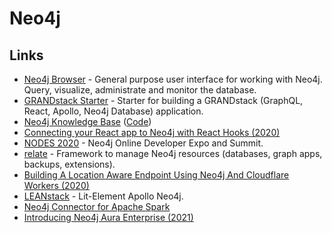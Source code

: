 # Neo4j

## Links

* [Neo4j Browser](https://github.com/neo4j/neo4j-browser) - General purpose user interface for working with Neo4j. Query, visualize, administrate and monitor the database.
* [GRANDstack Starter](https://github.com/grand-stack/grand-stack-starter) - Starter for building a GRANDstack \(GraphQL, React, Apollo, Neo4j Database\) application.
* [Neo4j Knowledge Base](https://neo4j.com/developer/kb/) \([Code](https://github.com/neo4j-documentation/knowledge-base)\)
* [Connecting your React app to Neo4j with React Hooks \(2020\)](https://medium.com/neo4j/connecting-to-react-app-to-neo4j-148881d838b8)
* [NODES 2020](https://neo4j.com/nodes-2020/) - Neo4j Online Developer Expo and Summit.
* [relate](https://github.com/neo4j-devtools/relate) - Framework to manage Neo4j resources \(databases, graph apps, backups, extensions\).
* [Building A Location Aware Endpoint Using Neo4j And Cloudflare Workers \(2020\)](https://lyonwj.com/blog/neo4j-http-api-edge-workers)
* [LEANstack](https://github.com/michaeldgraham/lean-stack) - Lit-Element Apollo Neo4j.
* [Neo4j Connector for Apache Spark](https://github.com/neo4j-contrib/neo4j-spark-connector)
* [Introducing Neo4j Aura Enterprise \(2021\)](https://neo4j.com/blog/neo4j-aura-enterprise-ga-release/)

